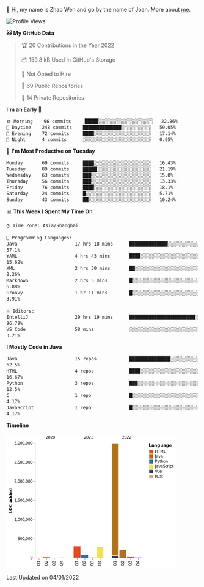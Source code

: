 :wave: Hi, my name is Zhao Wen and go by the name of Joan.
More about  [me](https://sumry.me/ybqdren).





<!--START_SECTION:waka-->
![Profile Views](http://img.shields.io/badge/Profile%20Views-0-blue)

**🐱 My GitHub Data** 

> 🏆 20 Contributions in the Year 2022
 > 
> 📦 159.8 kB Used in GitHub's Storage 
 > 
> 🚫 Not Opted to Hire
 > 
> 📜 69 Public Repositories 
 > 
> 🔑 14 Private Repositories  
 > 
**I'm an Early 🐤** 

```text
🌞 Morning    96 commits     █████░░░░░░░░░░░░░░░░░░░░   22.86% 
🌆 Daytime    248 commits    ██████████████░░░░░░░░░░░   59.05% 
🌃 Evening    72 commits     ████░░░░░░░░░░░░░░░░░░░░░   17.14% 
🌙 Night      4 commits      ░░░░░░░░░░░░░░░░░░░░░░░░░   0.95%

```
📅 **I'm Most Productive on Tuesday** 

```text
Monday       69 commits     ████░░░░░░░░░░░░░░░░░░░░░   16.43% 
Tuesday      89 commits     █████░░░░░░░░░░░░░░░░░░░░   21.19% 
Wednesday    63 commits     ███░░░░░░░░░░░░░░░░░░░░░░   15.0% 
Thursday     56 commits     ███░░░░░░░░░░░░░░░░░░░░░░   13.33% 
Friday       76 commits     ████░░░░░░░░░░░░░░░░░░░░░   18.1% 
Saturday     24 commits     █░░░░░░░░░░░░░░░░░░░░░░░░   5.71% 
Sunday       43 commits     ██░░░░░░░░░░░░░░░░░░░░░░░   10.24%

```


📊 **This Week I Spent My Time On** 

```text
⌚︎ Time Zone: Asia/Shanghai

💬 Programming Languages: 
Java                     17 hrs 18 mins      ██████████████░░░░░░░░░░░   57.1% 
YAML                     4 hrs 43 mins       ████░░░░░░░░░░░░░░░░░░░░░   15.62% 
XML                      2 hrs 30 mins       ██░░░░░░░░░░░░░░░░░░░░░░░   8.26% 
Markdown                 2 hrs 5 mins        █░░░░░░░░░░░░░░░░░░░░░░░░   6.88% 
Groovy                   1 hr 11 mins        █░░░░░░░░░░░░░░░░░░░░░░░░   3.91%

🔥 Editors: 
IntelliJ                 29 hrs 19 mins      ████████████████████████░   96.79% 
VS Code                  58 mins             ░░░░░░░░░░░░░░░░░░░░░░░░░   3.21%

```

**I Mostly Code in Java** 

```text
Java                     15 repos            ███████████████░░░░░░░░░░   62.5% 
HTML                     4 repos             ████░░░░░░░░░░░░░░░░░░░░░   16.67% 
Python                   3 repos             ███░░░░░░░░░░░░░░░░░░░░░░   12.5% 
C                        1 repo              █░░░░░░░░░░░░░░░░░░░░░░░░   4.17% 
JavaScript               1 repo              █░░░░░░░░░░░░░░░░░░░░░░░░   4.17%

```


**Timeline**

![Chart not found](https://raw.githubusercontent.com/ybqdren/ybqdren/main/charts/bar_graph.png) 


 Last Updated on 04/01/2022
<!--END_SECTION:waka-->

